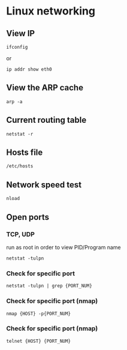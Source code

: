 # Linux networking

## View IP
```
ifconfig
```
or
```
ip addr show eth0
```

## View the ARP cache
```
arp -a
```

## Current routing table
```
netstat -r
```

## Hosts file
```
/etc/hosts
```

## Network speed test
```
nload
```

## Open ports
### TCP, UDP
run as root in order to view PID/Program name
```
netstat -tulpn
```
### Check for specific port
```
netstat -tulpn | grep {PORT_NUM}
```

### Check for specific port (nmap)
```
nmap {HOST} -p{PORT_NUM}
```

### Check for specific port (nmap)
```
telnet {HOST} {PORT_NUM}
```
